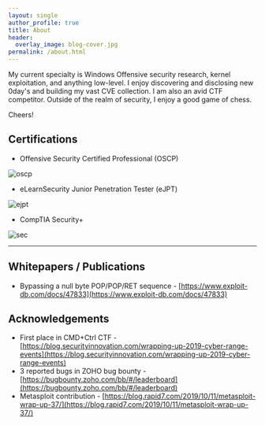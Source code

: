 ```yaml
---
layout: single
author_profile: true
title: About
header:
  overlay_image: blog-cover.jpg
permalink: /about.html
---
```


My current specialty is Windows Offensive security research, kernel exploitation, and anything low-level. I enjoy discovering and disclosing new 0day's and building my vast CVE collection. I am also an avid CTF competitor. Outside of the realm of security, I enjoy a good game of chess.

Cheers!


Certifications
---

- Offensive Security Certified Professional (OSCP)

![oscp](https://raw.githubusercontent.com/FULLSHADE/FULLSHADE.github.io/master/static/img/_posts/cert-oscp.png)

- eLearnSecurity Junior Penetration Tester (eJPT)

![ejpt](https://cdn-web-pro.elearnsecurity.com//assets/images/certification/ejpt_certificate_sm.png)

- CompTIA Security+

![sec](https://raw.githubusercontent.com/FULLSHADE/FULLSHADE.github.io/master/images/sse.png)

----

Whitepapers / Publications
---

- Bypassing a null byte POP/POP/RET sequence - [https://www.exploit-db.com/docs/47833](https://www.exploit-db.com/docs/47833)


Acknowledgements
---

- First place in CMD+Ctrl CTF - [https://blog.securityinnovation.com/wrapping-up-2019-cyber-range-events](https://blog.securityinnovation.com/wrapping-up-2019-cyber-range-events)
- 3 reported bugs in ZOHO bug bounty - [https://bugbounty.zoho.com/bb/#/leaderboard](https://bugbounty.zoho.com/bb/#/leaderboard)
- Metasploit contribution - [https://blog.rapid7.com/2019/10/11/metasploit-wrap-up-37/](https://blog.rapid7.com/2019/10/11/metasploit-wrap-up-37/)
